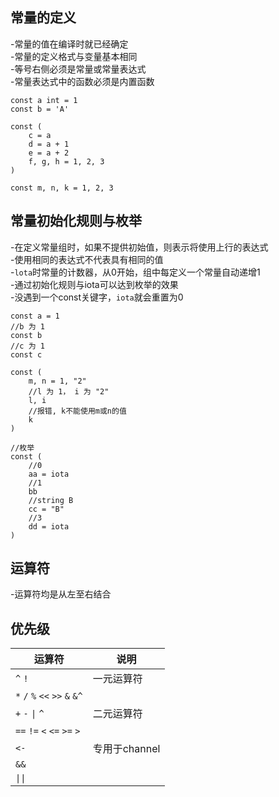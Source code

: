 ## 常量的定义
-常量的值在编译时就已经确定  
-常量的定义格式与变量基本相同  
-等号右侧必须是常量或常量表达式  
-常量表达式中的函数必须是内置函数 

    const a int = 1
    const b = 'A'

    const (
        c = a
        d = a + 1
        e = a + 2
        f, g, h = 1, 2, 3
    )

    const m, n, k = 1, 2, 3
## 常量初始化规则与枚举
-在定义常量组时，如果不提供初始值，则表示将使用上行的表达式  
-使用相同的表达式不代表具有相同的值  
-`lota`时常量的计数器，从0开始，组中每定义一个常量自动递增1  
-通过初始化规则与iota可以达到枚举的效果  
-没遇到一个const关键字，`iota`就会重置为0

    const a = 1
    //b 为 1
    const b
    //c 为 1
    const c

    const (
        m, n = 1, "2"
        //l 为 1， i 为 "2"
        l, i
        //报错, k不能使用m或n的值
        k
    )

    //枚举
    const (
        //0
        aa = iota
        //1
        bb
        //string B
        cc = "B"
        //3
        dd = iota
    )

## 运算符
-运算符均是从左至右结合
## 优先级
|运算符 | 说明|
| - | - |
| `^` `!` | 一元运算符 |
| `*` `/` `%` `<<` `>>` `&` `&^` | |
| `+` `-` `\|` `^` | 二元运算符 |  
| `==` `!=` `<` `<=` `>=` `>` | | 
| `<-` | 专用于channel |
| `&&` | |
| `\|\|` | |